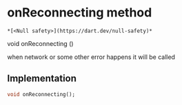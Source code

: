 


# onReconnecting method




    *[<Null safety>](https://dart.dev/null-safety)*




void onReconnecting
()





<p>when network or some other error happens it will be called</p>



## Implementation

```dart
void onReconnecting();
```







